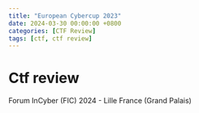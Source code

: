 ```yaml
---
title: "European Cybercup 2023"
date: 2024-03-30 00:00:00 +0800
categories: [CTF Review]
tags: [ctf, ctf review]
---
```


# Ctf review

Forum InCyber (FIC) 2024 - Lille France (Grand Palais)

